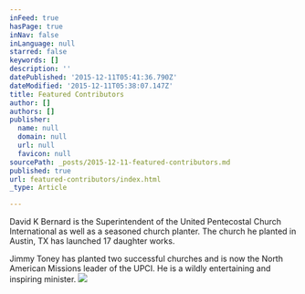 ```yaml
---
inFeed: true
hasPage: true
inNav: false
inLanguage: null
starred: false
keywords: []
description: ''
datePublished: '2015-12-11T05:41:36.790Z'
dateModified: '2015-12-11T05:38:07.147Z'
title: Featured Contributors
author: []
authors: []
publisher:
  name: null
  domain: null
  url: null
  favicon: null
sourcePath: _posts/2015-12-11-featured-contributors.md
published: true
url: featured-contributors/index.html
_type: Article

---
```

David K Bernard is the Superintendent of the United Pentecostal Church International as well as a seasoned church planter. The church he planted in Austin, TX has launched 17 daughter works.

Jimmy Toney has planted two successful churches and is now the North American Missions leader of the UPCI. He is a wildly entertaining and inspiring minister.
![](https://the-grid-user-content.s3-us-west-2.amazonaws.com/be4da0b8-af0e-4353-bdec-ecf8a10b27f2.png)